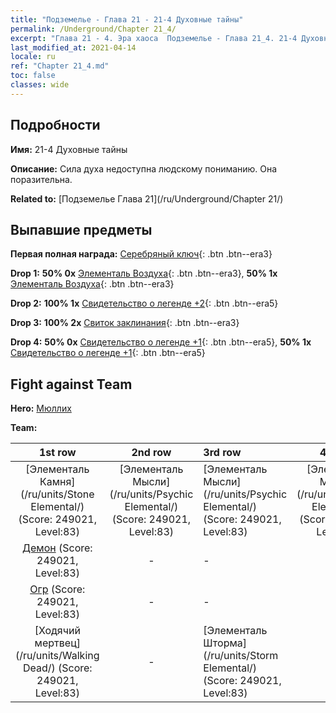```yaml
---
title: "Подземелье - Глава 21 - 21-4 Духовные тайны"
permalink: /Underground/Chapter 21_4/
excerpt: "Глава 21 - 4. Эра хаоса  Подземелье - Глава 21_4. 21-4 Духовные тайны"
last_modified_at: 2021-04-14
locale: ru
ref: "Chapter 21_4.md"
toc: false
classes: wide
---
```


## Подробности

 **Имя:** 21-4 Духовные тайны

 **Описание:** Сила духа недоступна людскому пониманию. Она поразительна.

 **Related to:** [Подземелье Глава 21](/ru/Underground/Chapter 21/)

## Выпавшие предметы

 **Первая полная награда:** [Серебряный ключ](/ru/Items/con_693/){: .btn .btn--era3}

 **Drop 1:** **50% 0x** [Элементаль Воздуха](/ru/Items/her_448/){: .btn .btn--era3}, **50% 1x** [Элементаль Воздуха](/ru/Items/her_448/){: .btn .btn--era3}

 **Drop 2:** **100% 1x** [Свидетельство о легенде +2](/ru/Items/mat_81/){: .btn .btn--era5}

 **Drop 3:** **100% 2x** [Свиток заклинания](/ru/Items/con_694/){: .btn .btn--era3}

 **Drop 4:** **50% 0x** [Свидетельство о легенде +1](/ru/Items/mat_74/){: .btn .btn--era5}, **50% 1x** [Свидетельство о легенде +1](/ru/Items/mat_74/){: .btn .btn--era5}


## Fight against Team
 **Hero:** [Мюллих](/ru/heroes/Mullich/)

 **Team:**


  | 1st row | 2nd row | 3rd row | 4th row |
  |:----:|:----:|:----|:----:|
  | [Элементаль Камня](/ru/units/Stone Elemental/) (Score: 249021, Level:83)  | [Элементаль Мысли](/ru/units/Psychic Elemental/) (Score: 249021, Level:83)  | [Элементаль Мысли](/ru/units/Psychic Elemental/) (Score: 249021, Level:83)  | [Элементаль Мысли](/ru/units/Psychic Elemental/) (Score: 249021, Level:83)  |
  | [Демон](/ru/units/Demon/) (Score: 249021, Level:83)  | - | - | - |
  | [Огр](/ru/units/Ogre/) (Score: 249021, Level:83)  | - | - | - |
  | [Ходячий мертвец](/ru/units/Walking Dead/) (Score: 249021, Level:83)  | - | [Элементаль Шторма](/ru/units/Storm Elemental/) (Score: 249021, Level:83)  | - |


